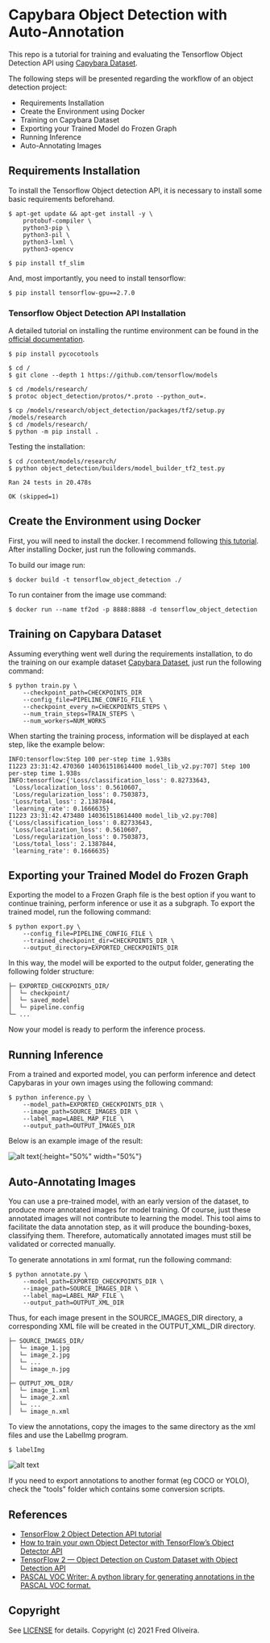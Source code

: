 # Capybara Object Detection with Auto-Annotation

This repo is a tutorial for training and evaluating the Tensorflow Object Detection API using [Capybara Dataset](https://github.com/freds0/capybara_dataset).

The following steps will be presented regarding the workflow of an object detection project:
- Requirements Installation
- Create the Environment using Docker
- Training on Capybara Dataset
- Exporting your Trained Model do Frozen Graph
- Running Inference
- Auto-Annotating Images

## Requirements Installation

To install the Tensorflow Object detection API, it is necessary to install some basic requirements beforehand.

```buildoutcfg
$ apt-get update && apt-get install -y \
    protobuf-compiler \
    python3-pip \
    python3-pil \
    python3-lxml \
    python3-opencv
```

```buildWhen starting the training process, information will be displayed at each step, like the example below:outcfg
$ pip install tf_slim
```

And, most importantly, you need to install tensorflow:

```buildoutcfg
$ pip install tensorflow-gpu==2.7.0
```

### Tensorflow Object Detection API Installation

A detailed tutorial on installing the runtime environment can be found in the [official documentation](https://tensorflow-object-detection-api-tutorial.readthedocs.io/en/latest/install.html).

```buildoutcfg
$ pip install pycocotools
```

```buildoutcfg
$ cd /
$ git clone --depth 1 https://github.com/tensorflow/models
```

```buildoutcfg
$ cd /models/research/
$ protoc object_detection/protos/*.proto --python_out=.
```

```buildoutcfg
$ cp /models/research/object_detection/packages/tf2/setup.py /models/research
$ cd /models/research/
$ python -m pip install .
```
Testing the installation:

```buildoutcfg
$ cd /content/models/research/
$ python object_detection/builders/model_builder_tf2_test.py
```

```
Ran 24 tests in 20.478s

OK (skipped=1)
```
## Create the Environment using Docker

First, you will need to install the docker. I recommend following [this tutorial](https://cnvrg.io/how-to-setup-docker-and-nvidia-docker-2-0-on-ubuntu-18-04/). After installing Docker, just run the following commands.

To build our image run:

```
$ docker build -t tensorflow_object_detection ./
```

To run container from the image use command:

```
$ docker run --name tf2od -p 8888:8888 -d tensorflow_object_detection
```

## Training on Capybara Dataset

Assuming everything went well during the requirements installation, to do the training on our example dataset [Capybara Dataset](https://github.com/freds0/capybara_dataset), just run the following command:

```
$ python train.py \
    --checkpoint_path=CHECKPOINTS_DIR
    --config_file=PIPELINE_CONFIG_FILE \
    --checkpoint_every_n=CHECKPOINTS_STEPS \
    --num_train_steps=TRAIN_STEPS \
    --num_workers=NUM_WORKS
```
When starting the training process, information will be displayed at each step, like the example below:
```
INFO:tensorflow:Step 100 per-step time 1.938s
I1223 23:31:42.470360 140361518614400 model_lib_v2.py:707] Step 100 per-step time 1.938s
INFO:tensorflow:{'Loss/classification_loss': 0.82733643,
 'Loss/localization_loss': 0.5610607,
 'Loss/regularization_loss': 0.7503873,
 'Loss/total_loss': 2.1387844,
 'learning_rate': 0.1666635}
I1223 23:31:42.473480 140361518614400 model_lib_v2.py:708] {'Loss/classification_loss': 0.82733643,
 'Loss/localization_loss': 0.5610607,
 'Loss/regularization_loss': 0.7503873,
 'Loss/total_loss': 2.1387844,
 'learning_rate': 0.1666635}
 ```

## Exporting your Trained Model do Frozen Graph

Exporting the model to a Frozen Graph file is the best option if you want to continue training, perform inference or use it as a subgraph. To export the trained model, run the following command:

```
$ python export.py \
    --config_file=PIPELINE_CONFIG_FILE \
    --trained_checkpoint_dir=CHECKPOINTS_DIR \
    --output_directory=EXPORTED_CHECKPOINTS_DIR
```

In this way, the model will be exported to the output folder, generating the following folder structure:
```
├─ EXPORTED_CHECKPOINTS_DIR/
│  └─ checkpoint/
│  └─ saved_model
│  └─ pipeline.config
└─ ...
```
Now your model is ready to perform the inference process.

## Running Inference

From a trained and exported model, you can perform inference and detect Capybaras in your own images using the following command:

```
$ python inference.py \
    --model_path=EXPORTED_CHECKPOINTS_DIR \
    --image_path=SOURCE_IMAGES_DIR \
    --label_map=LABEL_MAP_FILE \
    --output_path=OUTPUT_IMAGES_DIR
```
Below is an example image of the result:

![alt text](examples/pred/test4.png){:height="50%" width="50%"}

## Auto-Annotating Images

You can use a pre-trained model, with an early version of the dataset, to produce more annotated images for model training. Of course, just these annotated images will not contribute to learning the model. This tool aims to facilitate the data annotation step, as it will produce the bounding-boxes, classifying them. Therefore, automatically annotated images must still be validated or corrected manually.

To generate annotations in xml format, run the following command:

```
$ python annotate.py \
    --model_path=EXPORTED_CHECKPOINTS_DIR \
    --image_path=SOURCE_IMAGES_DIR \
    --label_map=LABEL_MAP_FILE \
    --output_path=OUTPUT_XML_DIR
```

Thus, for each image present in the SOURCE_IMAGES_DIR directory, a corresponding XML file will be created in the OUTPUT_XML_DIR directory.

```
├─ SOURCE_IMAGES_DIR/
│  └─ image_1.jpg
│  └─ image_2.jpg
│  └─ ...
│  └─ image_n.jpg
│  
├─ OUTPUT_XML_DIR/
│  └─ image_1.xml
│  └─ image_2.xml
│  └─ ...
│  └─ image_n.xml
```

To view the annotations, copy the images to the same directory as the xml files and use the LabelImg program.

```buildoutcfg
$ labelImg
```

![alt text](examples/annotated_image.png)

If you need to export annotations to another format (eg COCO or YOLO), check the "tools" folder which contains some conversion scripts.

## References

- [TensorFlow 2 Object Detection API tutorial](https://tensorflow-object-detection-api-tutorial.readthedocs.io/en/latest/index.html)
- [How to train your own Object Detector with TensorFlow’s Object Detector API](https://towardsdatascience.com/how-to-train-your-own-object-detector-with-tensorflows-object-detector-api-bec72ecfe1d9)
- [TensorFlow 2 — Object Detection on Custom Dataset with Object Detection API](https://medium.com/swlh/image-object-detection-tensorflow-2-object-detection-api-af7244d4c34e)
- [PASCAL VOC Writer: A python library for generating annotations in the PASCAL VOC format.](https://github.com/AndrewCarterUK/pascal-voc-writer)

## Copyright

See [LICENSE](https://github.com/freds0/object_detection_capybara/blob/main/LICENSE) for details. Copyright (c) 2021 Fred Oliveira.
